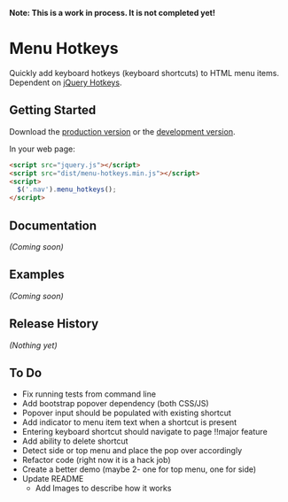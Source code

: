 **Note: This is a work in process.  It is not completed yet!**

# Menu Hotkeys

Quickly add keyboard hotkeys (keyboard shortcuts) to HTML menu items.  Dependent on [jQuery Hotkeys](https://github.com/jeresig/jquery.hotkeys).

## Getting Started
Download the [production version][min] or the [development version][max].

[min]: https://raw.github.com/jonmbake/menu-hotkeys/master/dist/menu-hotkeys.min.js
[max]: https://raw.github.com/jonmbake/menu-hotkeys/master/dist/menu-hotkeys.js

In your web page:

```html
<script src="jquery.js"></script>
<script src="dist/menu-hotkeys.min.js"></script>
<script>
  $('.nav').menu_hotkeys();
</script>
```

## Documentation
_(Coming soon)_

## Examples
_(Coming soon)_

## Release History
_(Nothing yet)_

## To Do
- Fix running tests from command line
- Add bootstrap popover dependency (both CSS/JS)
- Popover input should be populated with existing shortcut
- Add indicator to menu item text when a shortcut is present
- Entering keyboard shortcut should navigate to page !!major feature
- Add ability to delete shortcut
- Detect side or top menu and place the pop over accordingly
- Refactor code (right now it is a hack job)
- Create a better demo (maybe 2- one for top menu, one for side)
- Update README
  - Add Images to describe how it works
